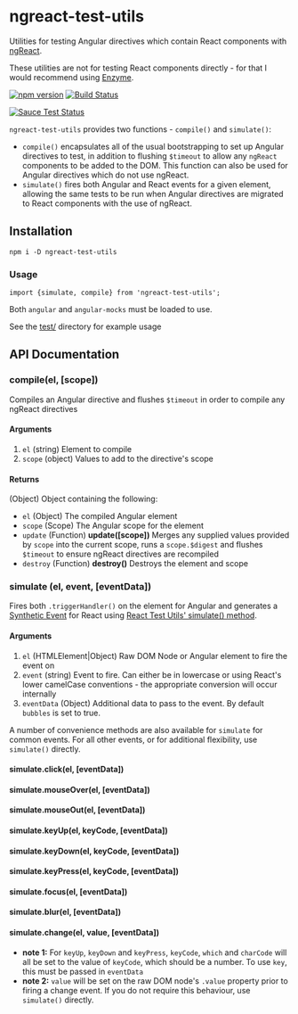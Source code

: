 # ngreact-test-utils
Utilities for testing Angular directives which contain React components with [ngReact](https://github.com/ngReact/ngReact).

These utilities are not for testing React components directly - for that I would recommend using [Enzyme](https://github.com/airbnb/enzyme).

[![npm version](https://badge.fury.io/js/ngreact-test-utils.svg)](https://badge.fury.io/js/ngreact-test-utils)
[![Build Status](https://travis-ci.org/jrwebdev/ngreact-app.svg?branch=master)](https://travis-ci.org/jrwebdev/ngreact-app)

[![Sauce Test Status](https://saucelabs.com/browser-matrix/jrwebdev.svg)](https://saucelabs.com/u/jrwebdev)

`ngreact-test-utils` provides two functions - `compile()` and `simulate()`:
 - `compile()` encapsulates all of the usual bootstrapping to set up Angular directives to test, in addition to flushing
 `$timeout` to allow any `ngReact` components to be added to the DOM. This function can also be used for Angular directives which do not use ngReact.
 - `simulate()` fires both Angular and React events for a given element, allowing the same tests
to be run when Angular directives are migrated to React components with the use of ngReact.


## Installation

`npm i -D ngreact-test-utils`

### Usage
`import {simulate, compile} from 'ngreact-test-utils';`

Both `angular` and `angular-mocks` must be loaded to use.

See the [test/](https://github.com/jrwebdev/ngreact-test-utils/tree/master/test) directory for example usage

## API Documentation

### compile(el, [scope])

Compiles an Angular directive and flushes `$timeout` in order to compile any ngReact directives

#### Arguments
1. `el` (string) Element to compile 
2. `scope` (object) Values to add to the directive's scope

#### Returns
(Object) Object containing the following:
 - `el` (Object) The compiled Angular element
 - `scope` (Scope) The Angular scope for the element
 - `update` (Function) **update([scope])** 
    Merges any supplied values provided by `scope` into the current scope, runs a `scope.$digest` and flushes `$timeout` to ensure ngReact directives are recompiled
 - `destroy` (Function) **destroy()** Destroys the element and scope

### simulate (el, event, [eventData])

Fires both `.triggerHandler()` on the element for Angular and generates a [Synthetic Event](https://facebook.github.io/react/docs/events.html) for React using [React Test Utils' simulate() method](https://facebook.github.io/react/docs/test-utils.html#simulate).

#### Arguments
1. `el` (HTMLElement|Object) Raw DOM Node or Angular element to fire the event on
2. `event` (string) Event to fire. Can either be in lowercase or using React's lower camelCase conventions - the appropriate conversion will occur internally
3. `eventData` (Object) Additional data to pass to the event. By default `bubbles` is set to true.

A number of convenience methods are also available for `simulate` for common events. For all other events, or for additional flexibility, use `simulate()` directly.

#### simulate.click(el, [eventData])
#### simulate.mouseOver(el, [eventData])
#### simulate.mouseOut(el, [eventData])
#### simulate.keyUp(el, keyCode, [eventData])
#### simulate.keyDown(el, keyCode, [eventData])
#### simulate.keyPress(el, keyCode, [eventData])
#### simulate.focus(el, [eventData])
#### simulate.blur(el, [eventData])
#### simulate.change(el, value, [eventData])

- **note 1:** For `keyUp`, `keyDown` and `keyPress`, `keyCode`, `which` and `charCode` will all be set to the value of `keyCode`, which should be a number. To use `key`, this must be passed in `eventData`
- **note 2:** `value` will be set on the raw DOM node's `.value` property prior to firing a change event. If you do not require this behaviour, use `simulate()` directly.
